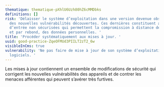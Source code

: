 ```yaml
---
thematique: thematique-pXhlU6Uzh80hZ6cMMDbks
definitions: []
risk: 'Délaisser le système d’exploitation dans une version devenue obsolète au regard
  des nouvelles vulnérabilités découvertes. Ces dernières constituent autant de portes
  d’entrée non sécurisées qui permettent la compromission à distance des appareils
  et par rebond, des données personnelles. '
title: 'Procéder systématiquement aux mises à jour. '
uuid: good-practice-ZqeOFMUd3PIILT2zT2_6w
visibleInCms: true
vulnerability: 'Ne pas faire de mise à jour de son système d’exploitation ou de ses
  logiciels. '
---
```


Les mises à jour contiennent un ensemble de modifications de sécurité qui corrigent les nouvelles vulnérabilités des appareils et de contrer les menaces afférentes qui peuvent s’avérer très furtives.